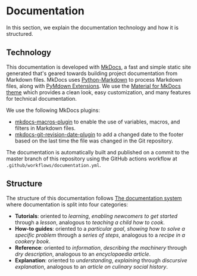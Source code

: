 # Documentation

In this section, we explain the documentation technology and how it is structured.

## Technology

This documentation is developed with [MkDocs](https://www.mkdocs.org/), a fast and simple static site generated that's geared towards building project documentation from Markdown files. MkDocs uses [Python-Markdown](https://python-markdown.github.io/) to process Markdown files, along with [PyMdown Extensions](https://facelessuser.github.io/pymdown-extensions/). We use the [Material for MkDocs theme](https://squidfunk.github.io/mkdocs-material/) which provides a clean look, easy customization, and many features for technical documentation.

We use the following MkDocs plugins:

* [mkdocs-macros-plugin](https://mkdocs-macros-plugin.readthedocs.io/en/latest/) to enable the use of variables, macros, and filters in Markdown files.
* [mkdocs-git-revision-date-plugin](https://github.com/zhaoterryy/mkdocs-git-revision-date-plugin) to add a changed date to the footer based on the last time the file was changed in the Git repository.

The documentation is automatically built and published on a commit to the master branch of this repository using the GitHub actions workflow at `.github/workflows/documentation.yml`.

## Structure

The structure of this documentation follows [The documentation system](https://documentation.divio.com/) where documentation is split into four categories:

* **Tutorials**: oriented to *learning*, *enabling newcomers to get started* through a *lesson*, analogous to *teaching a child how to cook*.
* **How-to guides**: oriented to a *particular goal*, *showing how to solve a specific problem* through a *series of steps*, analogous to a *recipe in a cookery book*.
* **Reference**: oriented to *information*, *describing the machinery* through *dry description*, analogous to an *encyclopaedia article*.
* **Explanation**: oriented to *understanding*, *explaining* through *discursive explanation*, analogous to an *article on culinary social history*.
